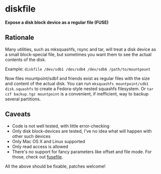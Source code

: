 diskfile
========

**Expose a disk block device as a regular file (FUSE)**

Rationale
---------

Many utilities, such as mksquashfs, rsync and tar, will treat a disk device as a small block-special file, but sometimes you want them to see the actual contents of the disk. 

Example: `diskfile /dev/sdb1 /dev/sdb4 /dev/sdb6 /path/to/mountpount`

Now files mountpoint/sdb1 and friends exist as regular files with the size and content of the actual disk. You can run `mksquashfs mountpoint/sdb1 disk.squashfs` to create a Fedora-style nested squashfs filesystem. Or `tar czf backup.tgz mountpoint` is a convenient, if inefficient, way to backup several partitions.

Caveats
-------

* Code is not well tested, with little error-checking
* Only disk block-devices are tested, I've no idea what will happen with other such devices
* Only Mac OS X and Linux supported
* Only read access is allowed
* There's no support for fancy parameters like offset and file mode. For those, check out [fusefile](https://github.com/vi/fusefile).

All the above should be fixable, patches welcome!
